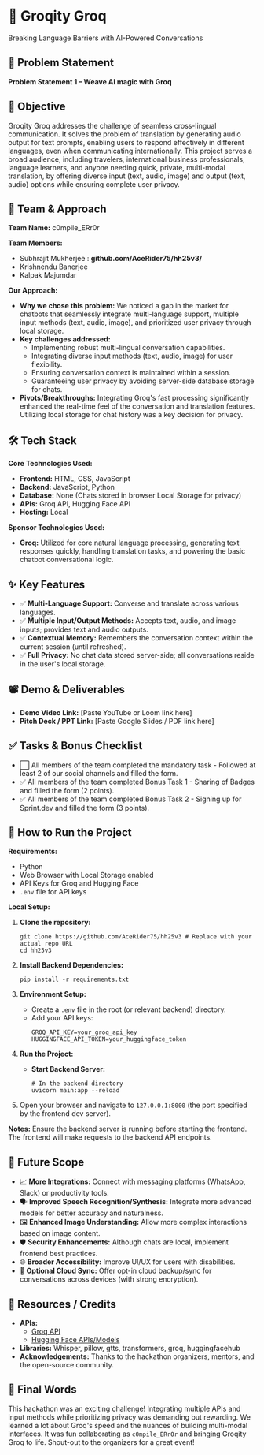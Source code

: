# 🚀 Groqity Groq

Breaking Language Barriers with AI-Powered Conversations

## 📌 Problem Statement

**Problem Statement 1 – Weave AI magic with Groq**

## 🎯 Objective

Groqity Groq addresses the challenge of seamless cross-lingual communication. It solves the problem of translation by generating audio output for text prompts, enabling users to respond effectively in different languages, even when communicating internationally. This project serves a broad audience, including travelers, international business professionals, language learners, and anyone needing quick, private, multi-modal translation, by offering diverse input (text, audio, image) and output (text, audio) options while ensuring complete user privacy.

## 🧠 Team & Approach

**Team Name:**
c0mpile_ERr0r

**Team Members:**
*   Subhrajit Mukherjee       : **github.com/AceRider75/hh25v3/**
*   Krishnendu Banerjee
*   Kalpak Majumdar
  
**Our Approach:**
*   **Why we chose this problem:** We noticed a gap in the market for chatbots that seamlessly integrate multi-language support, multiple input methods (text, audio, image), and prioritized user privacy through local storage.
*   **Key challenges addressed:**
    *   Implementing robust multi-lingual conversation capabilities.
    *   Integrating diverse input methods (text, audio, image) for user flexibility.
    *   Ensuring conversation context is maintained within a session.
    *   Guaranteeing user privacy by avoiding server-side database storage for chats.
*   **Pivots/Breakthroughs:** Integrating Groq's fast processing significantly enhanced the real-time feel of the conversation and translation features. Utilizing local storage for chat history was a key decision for privacy.

## 🛠️ Tech Stack

**Core Technologies Used:**
*   **Frontend:** HTML, CSS, JavaScript
*   **Backend:** JavaScript, Python
*   **Database:** None (Chats stored in browser Local Storage for privacy)
*   **APIs:** Groq API, Hugging Face API 
*   **Hosting:** Local

**Sponsor Technologies Used:**
*   **Groq:** Utilized for core natural language processing, generating text responses quickly, handling translation tasks, and powering the basic chatbot conversational logic.

## ✨ Key Features

* ✅ **Multi-Language Support:** Converse and translate across various languages.
* ✅ **Multiple Input/Output Methods:** Accepts text, audio, and image inputs; provides text and audio outputs.
* ✅ **Contextual Memory:** Remembers the conversation context within the current session (until refreshed).
* ✅ **Full Privacy:** No chat data stored server-side; all conversations reside in the user's local storage.


## 📽️ Demo & Deliverables

*   **Demo Video Link:** [Paste YouTube or Loom link here]
*   **Pitch Deck / PPT Link:** [Paste Google Slides / PDF link here]

## ✅ Tasks & Bonus Checklist

*   ⬜ All members of the team completed the mandatory task - Followed at least 2 of our social channels and filled the form.
*   ✅ All members of the team completed Bonus Task 1 - Sharing of Badges and filled the form (2 points).
*   ✅ All members of the team completed Bonus Task 2 - Signing up for Sprint.dev and filled the form (3 points). 

## 🧪 How to Run the Project

**Requirements:**
*   Python
*   Web Browser with Local Storage enabled
*   API Keys for Groq and Hugging Face
*   `.env` file for API keys

**Local Setup:**

1.  **Clone the repository:**
    ```
    git clone https://github.com/AceRider75/hh25v3 # Replace with your actual repo URL
    cd hh25v3
    ```

2.  **Install Backend Dependencies:**
    ```
    pip install -r requirements.txt
    ```
    

4.  **Environment Setup:**
    *   Create a `.env` file in the root (or relevant backend) directory.
    *   Add your API keys:
        ```
        GROQ_API_KEY=your_groq_api_key
        HUGGINGFACE_API_TOKEN=your_huggingface_token
        ```

5.  **Run the Project:**
    *   **Start Backend Server:** 
        ```
        # In the backend directory
        uvicorn main:app --reload
        ```
6.  Open your browser and navigate to `127.0.0.1:8000` (the port specified by the frontend dev server).

**Notes:** Ensure the backend server is running before starting the frontend. The frontend will make requests to the backend API endpoints.

## 🧬 Future Scope

*   📈 **More Integrations:** Connect with messaging platforms (WhatsApp, Slack) or productivity tools.
*   🗣️ **Improved Speech Recognition/Synthesis:** Integrate more advanced models for better accuracy and naturalness.
*   🖼️ **Enhanced Image Understanding:** Allow more complex interactions based on image content.
*   🛡️ **Security Enhancements:** Although chats are local, implement frontend best practices.
*   🌐 **Broader Accessibility:** Improve UI/UX for users with disabilities.
*   💾 **Optional Cloud Sync:** Offer opt-in cloud backup/sync for conversations across devices (with strong encryption).

## 📎 Resources / Credits

*   **APIs:**
    *   [Groq API](https://console.groq.com/docs/api)
    *   [Hugging Face APIs/Models](https://huggingface.co/docs)
*   **Libraries:** Whisper, pillow, gtts, transformers, groq, huggingfacehub
*   **Acknowledgements:** Thanks to the hackathon organizers, mentors, and the open-source community.

## 🏁 Final Words

This hackathon was an exciting challenge! Integrating multiple APIs and input methods while prioritizing privacy was demanding but rewarding. We learned a lot about Groq's speed and the nuances of building multi-modal interfaces. It was fun collaborating as `c0mpile_ERr0r` and bringing Groqity Groq to life. Shout-out to the organizers for a great event!
